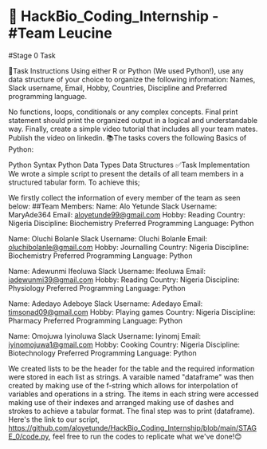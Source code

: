 # 🚀 HackBio_Coding_Internship - #Team Leucine
#Stage 0 Task

📌Task Instructions Using either R or Python (We used Python!), use any data structure of your choice to organize the following information: Names, Slack username, Email, Hobby, Countries, Discipline and Preferred programming language.

No functions, loops, conditionals or any complex concepts.
Final print statement should print the organized output in a logical and understandable way.
Finally, create a simple video tutorial that includes all your team mates. Publish the video on linkedin.
📚The tasks covers the following Basics of Python:

Python Syntax
Python Data Types
Data Structures
✅Task Implementation We wrote a simple script to present the details of all team members in a structured tabular form. To achieve this;

We firstly collect the information of every member of the team as seen below: ##Team Members:
Name: Alo Yetunde Slack Username: MaryAde364 Email: aloyetunde99@gmail.com Hobby: Reading Country: Nigeria Discipline: Biochemistry Preferred Programming Language: Python

Name: Oluchi Bolanle Slack Username: Oluchi Bolanle Email: oluchibolanle@gmail.com Hobby: Journalling Country: Nigeria Discipline: Biochemistry Preferred Programming Language: Python

Name: Adewunmi Ifeoluwa Slack Username: Ifeoluwa Email: iadewunmi39@gmail.com Hobby: Reading Country: Nigeria Discipline: Physiology Preferred Programming Language: Python

Name: Adedayo Adeboye Slack Username: Adedayo Email: timsonad09@gmail.com Hobby: Playing games Country: Nigeria Discipline: Pharmacy Preferred Programming Language: Python

Name: Omojuwa Iyinoluwa Slack Username: Iyinomj Email: iyinomojuwa1@gmail.com Hobby: Cooking Country: Nigeria Discipline: Biotechnology Preferred Programming Language: Python

We created lists to be the header for the table and the required information were stored in each list as strings.
A varaible named "dataframe" was then created by making use of the f-string which allows for interpolation of variables and operations in a string.
The items in each string were accessed making use of their indexes and arranged making use of dashes and strokes to achieve a tabular format.
The final step was to print (dataframe).
Here's the link to our script, https://github.com/aloyetunde/HackBio_Coding_Internship/blob/main/STAGE_0/code.py, feel free to run the codes to replicate what we've done!😊


